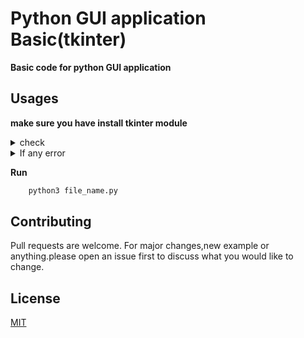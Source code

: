 # Python GUI application Basic(tkinter)
**Basic code for python GUI application**
## Usages
**make sure you have install tkinter module**
<details>
  <summary>check</summary>
  
  ```python
     from tkinter import *
  ```
  
</details>
<details>
  <summary>If any error</summary>
  
  
  ```bash
     sudo apt install python3-tk
  ```
 </details>

**Run**

```bash
    python3 file_name.py
 ```







## Contributing
Pull requests are welcome. For major changes,new example or anything.please open an issue first to discuss what you would like to change.
## License
[MIT](https://choosealicense.com/licenses/mit/)

